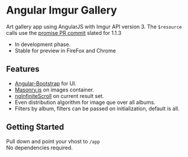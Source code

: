 # Angular Imgur Gallery

Art gallery app using AngularJS with Imgur API version 3. The `$resource` calls use the [promise PR commit](https://github.com/ashtuchkin/angular.js/commit/37dc1d3f74f81e9b0a4a7d9010bab8b266b49da3) slated for 1.1.3


* In development phase.
* Stable for preview in FireFox and Chrome

## Features
* [Angular-Bootstrap](http://angular-ui.github.io/bootstrap/) for UI.
* [Masonry.js](http://masonry.desandro.com/) on images container.
* [ngInfiniteScroll](http://binarymuse.github.io/ngInfiniteScroll/) on current result set.
* Even distribution algorithm for image que over all albums.
* Filters by album, filters can be passed on initialization, default is all.

## Getting Started

Pull down and point your vhost to `/app`  
No dependencies required.
